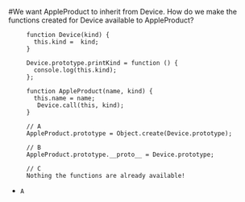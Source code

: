 #We want AppleProduct to inherit from Device. How do we make the functions created for Device available to AppleProduct?
```
     function Device(kind) {
       this.kind =  kind;
     }
     
     Device.prototype.printKind = function () {
       console.log(this.kind);
     };
     
     function AppleProduct(name, kind) {
       this.name = name;
        Device.call(this, kind);
     }
     
     // A
     AppleProduct.prototype = Object.create(Device.prototype);
     
     // B
     AppleProduct.prototype.__proto__ = Device.prototype;
     
     // C
     Nothing the functions are already available!
 ```

* `A` 